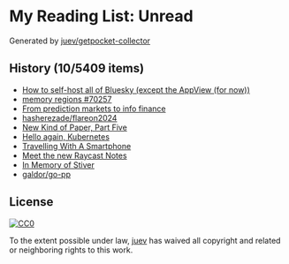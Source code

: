 # My Reading List: Unread

Generated by [juev/getpocket-collector](https://github.com/juev/getpocket-collector)

## History (10/5409 items)

- [How to self-host all of Bluesky (except the AppView (for now))](https://alice.bsky.sh/post/3laega7icmi2q)
- [memory regions #70257](https://github.com/golang/go/discussions/70257)
- [From prediction markets to info finance](https://vitalik.eth.limo/general/2024/11/09/infofinance.html)
- [hasherezade/flareon2024](https://github.com/hasherezade/flareon2024)
- [New Kind of Paper, Part Five](https://mlajtos.mu/posts/new-kind-of-paper-5)
- [Hello again, Kubernetes](https://xeiaso.net/blog/2024/hello-again-k8s/)
- [Travelling With A Smartphone](https://irreal.org/blog/?p=12568)
- [Meet the new Raycast Notes](https://raycast-frontend-fjmcih2iz-raycastapp.vercel.app/blog/raycast-notes)
- [In Memory of Stiver](https://blog.jetbrains.com/idea/2024/11/in-memory-of-stiver/)
- [galdor/go-pp](https://github.com/galdor/go-pp)

## License

[![CC0](https://mirrors.creativecommons.org/presskit/buttons/88x31/svg/cc-zero.svg)](https://creativecommons.org/publicdomain/zero/1.0/)

To the extent possible under law, [juev](https://github.com/juev) has waived all copyright and related or neighboring rights to this work.
